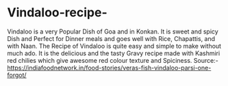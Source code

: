 # Vindaloo-recipe-
Vindaloo is a very Popular Dish of Goa and in Konkan. It is sweet and spicy Dish and Perfect for Dinner meals and goes well with Rice, Chapattis, and with Naan. The Recipe of Vindaloo is quite easy and simple to make without much ado. It is the delicious and the tasty Gravy recipe made with Kashmiri red chilies which give awesome red colour texture and Spiciness.  Source:- https://indiafoodnetwork.in/food-stories/veras-fish-vindaloo-parsi-one-forgot/
